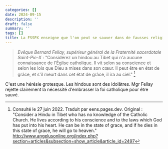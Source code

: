 ```yaml
---
categories: []
date: 2024-09-15
description: ''
draft: false
summary: ''
tags: []
title: La FSSPX enseigne que l'on peut se sauver dans de fausses religions
---
```



> *Evêque Bernard Fellay, supérieur général de la Fraternité sacerdotale Saint-Pie-X* : "Considérez un hindou au Tibet qui n'a aucune connaissance de l'Église catholique. Il vit selon sa conscience et selon les lois que Dieu a mises dans son cœur. Il peut être en état de grâce, et s'il meurt dans cet état de grâce, il ira au ciel." [^1]

[^1]: Consulté le 27 juin 2022. Traduit par eens.pages.dev. Original : "Consider a Hindu in Tibet who has no knowledge of the Catholic Church. He lives according to his conscience and to the laws which God has put into his heart. He can be in the state of grace, and if he dies in this state of grace, he will go to heaven." http://www.angelusonline.org/index.php?section=articles&subsection=show_article&article_id=2497

C'est une hérésie grotesque. Les hindous sont des idolâtres. Mgr Fellay rejette clairement la nécessité d'embrasser la foi catholique pour être sauvé.




